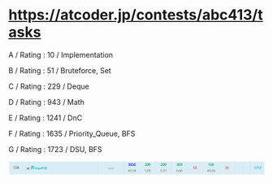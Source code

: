 # https://atcoder.jp/contests/abc413/tasks

A / Rating : $10$ / Implementation

B / Rating : $51$ / Bruteforce, Set

C / Rating : $229$ / Deque

D / Rating : $943$ / Math

E / Rating : $1241$ / DnC

F / Rating : $1635$ / Priority_Queue, BFS

G / Rating : $1723$ / DSU, BFS

![My Image](https://github.com/kss418/Atcoder/blob/main/ABC/Images/Standings/413.png)


